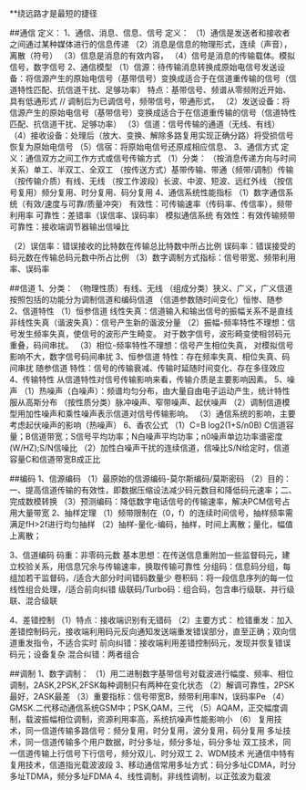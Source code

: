 
**绕远路才是最短的捷径

##通信
定义：
1、通信、消息、信息、信号
定义：
（1）通信是发送者和接收者之间通过某种媒体进行的信息传递
（2）消息是信息的物理形式，连续（声音），离散（符号）
（3）信息是消息的有效内容，
（4）信号是消息的传输载体。模拟信号，数字信号
2、通信模型
（1）信源：待传输消息转换成原始电信号发送设备：将信源产生的原始电信号（基带信号）变换成适合于在信道重传输的信号（信道特性匹配、抗信道干扰、足够功率）
特点：基带信号、频谱从零频附近开始、具有低通形式 // 调制后为已调信号，频带信号，带通形式，
（2）发送设备：将信源产生的原始电信号（基带信号）变换成适合于在信道重传输的信号（信道特性匹配、抗信道干扰、足够功率）
（3）信道：信号传输的通道（无线、有线）
（4）接收设备：处理后（放大、变换、解除多路复用实现正确分路）将受损信号恢复为原始电信号
（5）信宿：将原始电信号还原成相应信息、
3、通信方式
定义：通信双方之间工作方式或信号传输方式
（1）分类：
（按消息传递方向与时间关系）单工、半双工、全双工
（按传送方式）基带传输、带通（频带/调制）传输
（按传输介质）有线、无线
（按工作波段）长波、中波、短波、远红外线
（按信号复用）频分复用、时分复用、码分复用
4、通信系统性能指标
（1）数字通信系统（有效/速度与可靠/质量冲突）
有效性：可传输速率（传码率、传信率），频带利用率
可靠性：差错率（误信率、误码率）
模拟通信系统
有效性：有效传输频带
可靠性：接收端调节器输出信噪比

（2）误信率：错误接收的比特数在传输总比特数中所占比例
误码率：错误接受的码元数在传输总码元数中所占比例
（3）数字调制方式指标：信号带宽、频带利用率、误码率


##信道
1、分类：
（物理性质）有线、无线
（组成分类）狭义、广义，广义信道按照包括的功能分为调制信道和编码信道
（信道参数随时间变化）恒惨、随参
2、信道特性
（1）恒参信道
线性失真：信道输入和输出信号的振幅关系不是直线
非线性失真（谐波失真）：信号产生新的谐波分量
（2）振幅-频率特性不理想：信号发生频率失真，使信号的波形产生畸变。
对于数字信号，波形畸变使相邻码元重叠，码间串扰。
（3）相位-频率特性不理想：信号产生相位失真，
对模拟信号影响不大，数字信号码间串扰
3、恒参信道
特性：存在频率失真、相位失真、码间串扰
随参信道
特性：信号的传输衰减、传输时延随时间变化、存在多径效应
4、传输特性
从信道特性对信号传输影响来看，传输介质是主要影响因素。
5、噪声
（1）热噪声（白噪声）：频谱均匀分布，由大量自由电子运动产生，统计特性服从高斯分布
（按性质分类）脉冲噪声、窄带噪声、起伏噪声
（2）调制信道模型用加性噪声和乘性噪声表示信道对信号传输影响。
（3）通信系统的影响，主要考虑起伏噪声的影响（热噪声）
6、香农公式
（1）C=B log2(1+S/n0B)
C信道容量；B信道带宽；S信号平均功率；N白噪声平均功率；n0噪声单边功率谱密度(W/HZ);S/N信噪比
（2）加性白噪声干扰的连续信道，信噪比S/N给定时，信道容量C和信道带宽B成正比


##编码
1、信源编码
（1）最原始的信源编码-莫尔斯编码/莫斯密码
（2）目的：一、提高信道传输的有效性，即数据压缩设法减少码元数目和降低码元速率；二、完成数模转换
（3）预测编码：降低数字电话信号的传输速率，解决PCM信号占用大量带宽
2、抽样定理
（1）频带限制在（0，f）的连续时间信号，抽样频率需满足fH>2f进行均匀抽样
（2）抽样-量化-编码，抽样，时间上离散；量化，幅值上离散；

3、信道编码
码重：非零码元数
基本思想：在传送信息重附加一些监督码元，建立校验关系，用信息冗余与传输速率，换取传输可靠性
分组码：信息码分组，每组加若干监督码，/适合大部分时间错码数量少
卷积码：将一段信息序列的每一位线性组合处理，/适合前向纠错
级联码/Turbo码：组合码，包含串行级联、并行级联、混合级联

4、差错控制
（1）特点：接收端识别有无错码
（2）主要方式：
检错重发：加入差错控制码元，接收端利用码元反向通知发送端重发错误部分，直至正确；双向信道重发指令，不适合实时
前向纠错：接收端利用差错控制码元，发现并恢复错误码元；设备复杂
混合纠错：两者组合

##调制
1、数字调制：
（1）用二进制数字基带信号对载波进行幅度、频率、相位调制，2ASK,2PSK,2FSK每种调制只有两种在变化状态
（2）解调可靠性，2PSK最好，2ASK最差
（3）重要指标：信号带宽B，频带利用率N，误码率Pe
（4）GMSK.二代移动通信系统GSM中；PSK,QAM，三代
（5）AQAM，正交幅度调制，载波振幅相位调制，资源利用率高，系统抗噪声性能影响小
（6）
复用技术，同一信道传输多路信号：频分复用，时分复用，波分复用，码分复用
多址技术，同一信道传输多个用户数据，时分多址，频分多址，码分多址
双工技术，同一信道传输上行信号下行信号，频分双儿、时分双工
2、WDM技术
光通信中特有复用技术，信道指光载波波段
3、移动通信常用多址方式：码分多址CDMA，时分多址TDMA，频分多址FDMA
4、线性调制，非线性调制，以正弦波为载波
